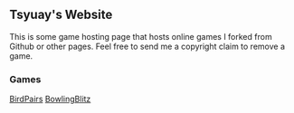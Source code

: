 ## Tsyuay's Website

This is some game hosting page that hosts online games I forked from Github or other pages. Feel free to send me a copyright claim to remove a game.

### Games
[BirdPairs](birdpairs/index.html) [BowlingBlitz](bowlingblitz/index.html)
